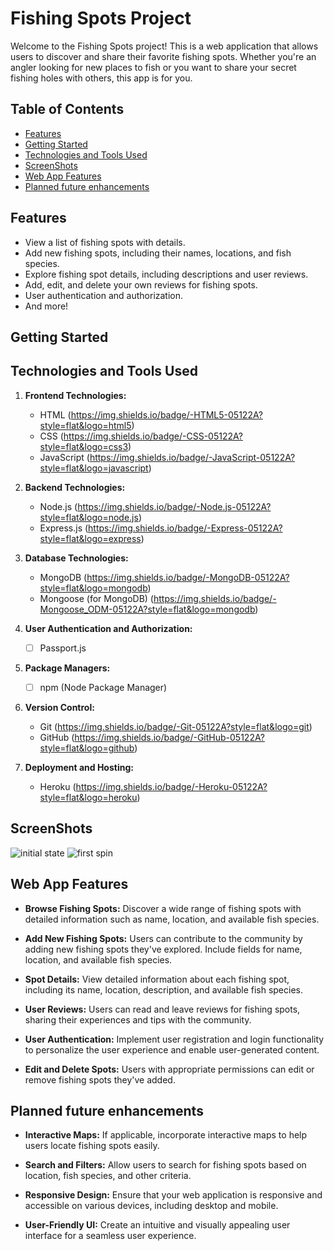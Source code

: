 # Fishing Spots Project

Welcome to the Fishing Spots project! This is a web application that allows users to discover and share their favorite fishing spots. Whether you're an angler looking for new places to fish or you want to share your secret fishing holes with others, this app is for you.

## Table of Contents

- [Features](#features)
- [Getting Started](#getting-started)
- [Technologies and Tools Used](#Technologies-and-Tools-Used)
- [ScreenShots](#installation)
- [Web App Features](#Web-App-Features)
- [Planned future enhancements](#Planned-future-enhancements)

## Features

- View a list of fishing spots with details.
- Add new fishing spots, including their names, locations, and fish species.
- Explore fishing spot details, including descriptions and user reviews.
- Add, edit, and delete your own reviews for fishing spots.
- User authentication and authorization.
- And more!

## Getting Started



## Technologies and Tools Used

1. **Frontend Technologies:**
   - HTML (https://img.shields.io/badge/-HTML5-05122A?style=flat&logo=html5)
   - CSS (https://img.shields.io/badge/-CSS-05122A?style=flat&logo=css3)
   - JavaScript (https://img.shields.io/badge/-JavaScript-05122A?style=flat&logo=javascript)

2. **Backend Technologies:**
   - Node.js (https://img.shields.io/badge/-Node.js-05122A?style=flat&logo=node.js)
   - Express.js (https://img.shields.io/badge/-Express-05122A?style=flat&logo=express)


3. **Database Technologies:**
   - MongoDB (https://img.shields.io/badge/-MongoDB-05122A?style=flat&logo=mongodb)
   - Mongoose (for MongoDB) (https://img.shields.io/badge/-Mongoose_ODM-05122A?style=flat&logo=mongodb)

4. **User Authentication and Authorization:**
   - [ ] Passport.js

5. **Package Managers:**
   - [ ] npm (Node Package Manager)

6. **Version Control:**
   - Git (https://img.shields.io/badge/-Git-05122A?style=flat&logo=git)
   - GitHub (https://img.shields.io/badge/-GitHub-05122A?style=flat&logo=github)

7. **Deployment and Hosting:**
   - Heroku (https://img.shields.io/badge/-Heroku-05122A?style=flat&logo=heroku)

## ScreenShots
![initial state](imgs/initial.png)
![first spin](imgs/spin.png)

## Web App Features

- **Browse Fishing Spots:** Discover a wide range of fishing spots with detailed information such as name, location, and available fish species.

- **Add New Fishing Spots:** Users can contribute to the community by adding new fishing spots they've explored. Include fields for name, location, and available fish species.

- **Spot Details:** View detailed information about each fishing spot, including its name, location, description, and available fish species.

- **User Reviews:** Users can read and leave reviews for fishing spots, sharing their experiences and tips with the community.

- **User Authentication:** Implement user registration and login functionality to personalize the user experience and enable user-generated content.

- **Edit and Delete Spots:** Users with appropriate permissions can edit or remove fishing spots they've added.

## Planned future enhancements

- **Interactive Maps:** If applicable, incorporate interactive maps to help users locate fishing spots easily.

- **Search and Filters:** Allow users to search for fishing spots based on location, fish species, and other criteria.

- **Responsive Design:** Ensure that your web application is responsive and accessible on various devices, including desktop and mobile.

- **User-Friendly UI:** Create an intuitive and visually appealing user interface for a seamless user experience.
